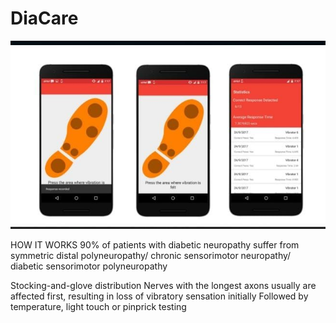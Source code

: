 # DiaCare

<img src="https://github.com/akshitagupta15june/DiaCare/blob/master/Images/appli.jpeg">



HOW IT WORKS
90% of patients with diabetic neuropathy
suffer from symmetric distal
polyneuropathy/ chronic sensorimotor
neuropathy/ diabetic sensorimotor
polyneuropathy

Stocking-and-glove distribution
Nerves with the longest axons usually are
affected first, resulting in loss of vibratory
sensation initially
Followed by temperature, light touch or
pinprick testing
